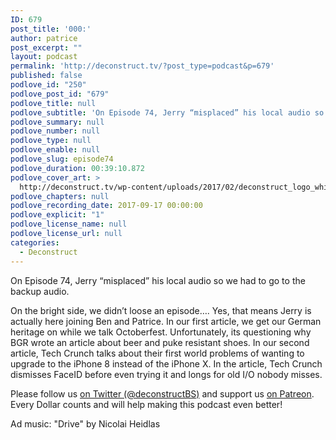 ```yaml
---
ID: 679
post_title: '000:'
author: patrice
post_excerpt: ""
layout: podcast
permalink: 'http://deconstruct.tv/?post_type=podcast&p=679'
published: false
podlove_id: "250"
podlove_post_id: "679"
podlove_title: null
podlove_subtitle: 'On Episode 74, Jerry “misplaced” his local audio so we had to go to the backup audio.  On the bright side, we didn’t loose an episode…. Yes, that means Jerry is actually here joining Ben and Patrice. And, oh boy, do we get our German heritage on while we talk Octoberfest.'
podlove_summary: null
podlove_number: null
podlove_type: null
podlove_enable: null
podlove_slug: episode74
podlove_duration: 00:39:10.872
podlove_cover_art: >
  http://deconstruct.tv/wp-content/uploads/2017/02/deconstruct_logo_white.png
podlove_chapters: null
podlove_recording_date: 2017-09-17 00:00:00
podlove_explicit: "1"
podlove_license_name: null
podlove_license_url: null
categories:
  - Deconstruct
---
```

<p> On Episode 74, Jerry “misplaced” his local audio so we had to go to the backup audio. </p>
<p>On the bright side, we didn’t loose an episode…. Yes, that means Jerry is actually here joining Ben and Patrice.  In our first article, we get our German heritage on while we talk Octoberfest.  Unfortunately, its questioning why BGR wrote an article about beer and puke resistant shoes.  In our second article, Tech Crunch talks about their first world problems of wanting to upgrade to the iPhone 8 instead of the iPhone X.  In the article, Tech Crunch dismisses FaceID before even trying it and longs for old I/O nobody misses. </p>
<p>Please follow us <a href="http://twitter.com/deconstructBS">on Twitter (@deconstructBS)</a> and support us <a href="http://patreon.com/deconstruct">on Patreon</a>. Every Dollar counts and will help making this podcast even better!</p>
<p>Ad music: "Drive" by Nicolai Heidlas</p>